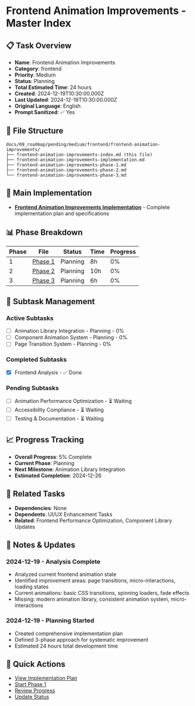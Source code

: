 # Frontend Animation Improvements - Master Index

## 📋 Task Overview
- **Name**: Frontend Animation Improvements
- **Category**: frontend
- **Priority**: Medium
- **Status**: Planning
- **Total Estimated Time**: 24 hours
- **Created**: 2024-12-19T10:30:00.000Z
- **Last Updated**: 2024-12-19T10:30:00.000Z
- **Original Language**: English
- **Prompt Sanitized**: ✅ Yes

## 📁 File Structure
```
docs/09_roadmap/pending/medium/frontend/frontend-animation-improvements/
├── frontend-animation-improvements-index.md (this file)
├── frontend-animation-improvements-implementation.md
├── frontend-animation-improvements-phase-1.md
├── frontend-animation-improvements-phase-2.md
└── frontend-animation-improvements-phase-3.md
```

## 🎯 Main Implementation
- **[Frontend Animation Improvements Implementation](./frontend-animation-improvements-implementation.md)** - Complete implementation plan and specifications

## 📊 Phase Breakdown
| Phase | File | Status | Time | Progress |
|-------|------|--------|------|----------|
| 1 | [Phase 1](./frontend-animation-improvements-phase-1.md) | Planning | 8h | 0% |
| 2 | [Phase 2](./frontend-animation-improvements-phase-2.md) | Planning | 10h | 0% |
| 3 | [Phase 3](./frontend-animation-improvements-phase-3.md) | Planning | 6h | 0% |

## 🔄 Subtask Management
### Active Subtasks
- [ ] Animation Library Integration - Planning - 0%
- [ ] Component Animation System - Planning - 0%
- [ ] Page Transition System - Planning - 0%

### Completed Subtasks
- [x] Frontend Analysis - ✅ Done

### Pending Subtasks
- [ ] Animation Performance Optimization - ⏳ Waiting
- [ ] Accessibility Compliance - ⏳ Waiting
- [ ] Testing & Documentation - ⏳ Waiting

## 📈 Progress Tracking
- **Overall Progress**: 5% Complete
- **Current Phase**: Planning
- **Next Milestone**: Animation Library Integration
- **Estimated Completion**: 2024-12-26

## 🔗 Related Tasks
- **Dependencies**: None
- **Dependents**: UI/UX Enhancement Tasks
- **Related**: Frontend Performance Optimization, Component Library Updates

## 📝 Notes & Updates
### 2024-12-19 - Analysis Complete
- Analyzed current frontend animation state
- Identified improvement areas: page transitions, micro-interactions, loading states
- Current animations: basic CSS transitions, spinning loaders, fade effects
- Missing: modern animation library, consistent animation system, micro-interactions

### 2024-12-19 - Planning Started
- Created comprehensive implementation plan
- Defined 3-phase approach for systematic improvement
- Estimated 24 hours total development time

## 🚀 Quick Actions
- [View Implementation Plan](./frontend-animation-improvements-implementation.md)
- [Start Phase 1](./frontend-animation-improvements-phase-1.md)
- [Review Progress](#progress-tracking)
- [Update Status](#notes--updates)
